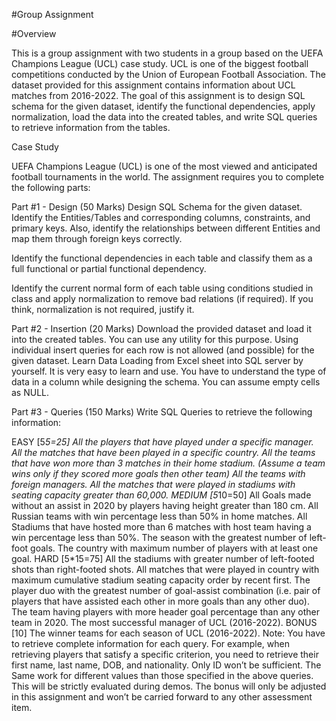 #Group Assignment

#Overview

This is a group assignment with two students in a group based on the UEFA Champions League (UCL) case study. UCL is one of the biggest football competitions conducted by the Union of European Football Association. The dataset provided for this assignment contains information about UCL matches from 2016-2022. The goal of this assignment is to design SQL schema for the given dataset, identify the functional dependencies, apply normalization, load the data into the created tables, and write SQL queries to retrieve information from the tables.


Case Study

UEFA Champions League (UCL) is one of the most viewed and anticipated football tournaments in the world. The assignment requires you to complete the following parts:

Part #1 - Design (50 Marks)
Design SQL Schema for the given dataset. Identify the Entities/Tables and corresponding columns, constraints, and primary keys. Also, identify the relationships between different Entities and map them through foreign keys correctly.

Identify the functional dependencies in each table and classify them as a full functional or partial functional dependency.

Identify the current normal form of each table using conditions studied in class and apply normalization to remove bad relations (if required). If you think, normalization is not required, justify it.

Part #2 - Insertion (20 Marks)
Download the provided dataset and load it into the created tables. You can use any utility for this purpose. Using individual insert queries for each row is not allowed (and possible) for the given dataset. Learn Data Loading from Excel sheet into SQL server by yourself. It is very easy to learn and use. You have to understand the type of data in a column while designing the schema. You can assume empty cells as NULL.

Part #3 - Queries (150 Marks)
Write SQL Queries to retrieve the following information:

EASY [5*5=25]
All the players that have played under a specific manager.
All the matches that have been played in a specific country.
All the teams that have won more than 3 matches in their home stadium. (Assume a team wins only if they scored more goals then other team)
All the teams with foreign managers.
All the matches that were played in stadiums with seating capacity greater than 60,000.
MEDIUM [5*10=50]
All Goals made without an assist in 2020 by players having height greater than 180 cm.
All Russian teams with win percentage less than 50% in home matches.
All Stadiums that have hosted more than 6 matches with host team having a win percentage less than 50%.
The season with the greatest number of left-foot goals.
The country with maximum number of players with at least one goal.
HARD [5*15=75]
All the stadiums with greater number of left-footed shots than right-footed shots.
All matches that were played in country with maximum cumulative stadium seating capacity order by recent first.
The player duo with the greatest number of goal-assist combination (i.e. pair of players that have assisted each other in more goals than any other duo).
The team having players with more header goal percentage than any other team in 2020.
The most successful manager of UCL (2016-2022).
BONUS [10]
The winner teams for each season of UCL (2016-2022).
Note: You have to retrieve complete information for each query. For example, when retrieving players that satisfy a specific criterion, you need to retrieve their first name, last name, DOB, and nationality. Only ID won’t be sufficient. The Same work for different values than those specified in the above queries. This will be
strictly evaluated during demos. The bonus will only be adjusted in this
assignment and won’t be carried forward to any other assessment item.
